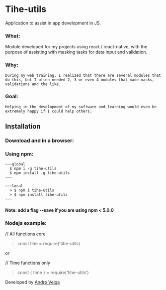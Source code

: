 # Tihe-utils
  Application to assist in app development in JS.

###  What: 
   Module developed for my projects using react / react-native, with the purpose of assisting with masking tasks for data input and validation.
  
###  Why:
    During my web training, I realized that there are several modules that do this, but I often needed 2, 3 or even 4 modules that made masks, validations and the like.
   
###  Goal:
    Helping in the development of my software and learning would even be extremely happy if I could help others.

  
##  Installation

###  Download and in a browser:
  > <script src="tihe.js"></script>

###  Using npm:

```
~~~global
  $ npm i -g tihe-utils
  $ npm install -g tihe-utils
~~~

~~~local
  > $ npm i tihe-utils
  > $ npm install tihe-utils
~~~

```

####  Note: add a flag --save if you are using npm < 5.0.0

###  Nodejs example:
  // All functions core
  > const tihe = require('tihe-utils)

  or

  // Time functions only
  > const { time } = require('tihe-utils')
  
Developed by [André Veiga](https://about.me/eltonveiga)
